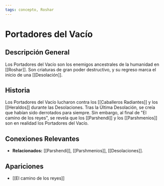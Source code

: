 ```yaml
---
tags: concepto, Roshar
---
```


# Portadores del Vacío

## Descripción General
Los Portadores del Vacío son los enemigos ancestrales de la humanidad en [[Roshar]]. Son criaturas de gran poder destructivo, y su regreso marca el inicio de una [[Desolación]].

## Historia
Los Portadores del Vacío lucharon contra los [[Caballeros Radiantes]] y los [[Heraldos]] durante las Desolaciones. Tras la Última Desolación, se creía que habían sido derrotados para siempre. Sin embargo, al final de "El camino de los reyes", se revela que los [[Parshendi]] y los [[Parshmenios]] son en realidad los Portadores del Vacío.

## Conexiones Relevantes
* **Relacionados:** [[Parshendi]], [[Parshmenios]], [[Desolaciones]].

## Apariciones
* [[El camino de los reyes]]

